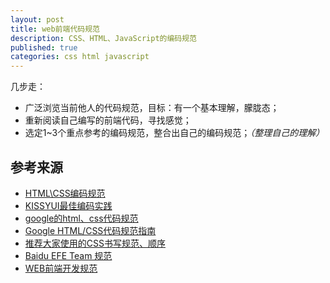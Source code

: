 ```yaml
---
layout: post
title: web前端代码规范
description: CSS、HTML、JavaScript的编码规范
published: true
categories: css html javascript
---
```


几步走：

* 广泛浏览当前他人的代码规范，目标：有一个基本理解，朦胧态；
* 重新阅读自己编写的前端代码，寻找感觉；
* 选定1~3个重点参考的编码规范，整合出自己的编码规范；*（整理自己的理解）*































## 参考来源

* [HTML\CSS编码规范][HTML\CSS编码规范]
* [KISSYUI最佳编码实践][KISSYUI最佳编码实践]
* [google的html、css代码规范][google的html、css代码规范]
* [Google HTML/CSS代码规范指南][Google HTML/CSS代码规范指南]
* [推荐大家使用的CSS书写规范、顺序][推荐大家使用的CSS书写规范、顺序]
* [Baidu EFE Team 规范][Baidu EFE Team 规范]
* [WEB前端开发规范][WEB前端开发规范]












[NingG]:    http://ningg.github.com  "NingG"

[HTML\CSS编码规范]:				http://codeguide.bootcss.com/
[KISSYUI最佳编码实践]:			http://docs.kissyui.com/1.4/docs/html/tutorials/style-guide/index.html
[google的html、css代码规范]:	http://www.cnblogs.com/2050/archive/2012/04/26/2470947.html
[Google HTML/CSS代码规范指南]:	http://www.zjgsq.com/1281.html

[推荐大家使用的CSS书写规范、顺序]:		http://www.shejidaren.com/css-written-specifications.html
[Baidu EFE Team 规范]:			https://github.com/ecomfe/spec
[WEB前端开发规范]:				http://wenku.baidu.com/view/7a16b12db4daa58da0114a3d.html




